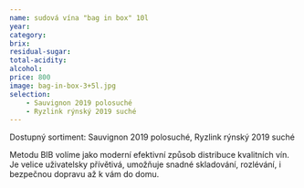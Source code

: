 ```yaml
---
name: sudová vína "bag in box" 10l
year: 
category: 
brix: 
residual-sugar: 
total-acidity: 
alcohol: 
price: 800 
image: bag-in-box-3+5l.jpg 
selection:
    - Sauvignon 2019 polosuché
    - Ryzlink rýnský 2019 suché
---
```


Dostupný sortiment: Sauvignon 2019 polosuché, Ryzlink rýnský 2019 suché

Metodu BIB volíme jako moderní efektivní způsob distribuce kvalitních vín. Je velice uživatelsky přívětivá, umožňuje snadné skladování, rozlévání, i bezpečnou dopravu až k vám do domu. 